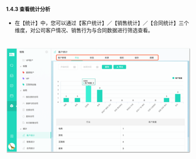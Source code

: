 #### 1.4.3 查看统计分析

* 在【统计】中，您可以通过【客户统计】／【销售统计】／【合同统计】三个维度，对公司客户情况、销售行为与合同数据进行筛选查看。

# ![](/assets/查看统计分析.png)
